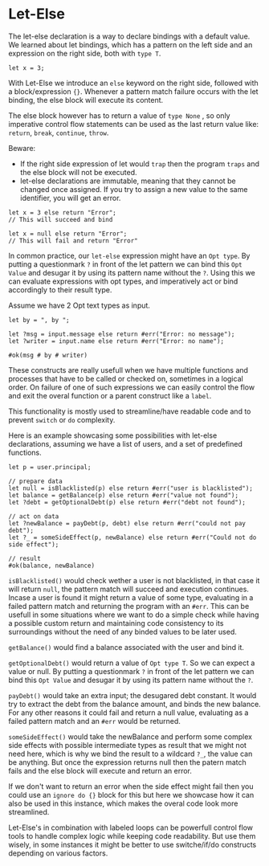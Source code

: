 # Let-Else

The let-else declaration is a way to declare bindings with a default value. 
We learned about let bindings, which has a pattern on the left side and an expression on the right side, both with `type T`. 

```motoko
let x = 3;
```

With Let-Else we introduce an `else` keyword on the right side, followed with a block/expression `{}`.
Whenever a pattern match failure occurs with the let binding, the else block will execute its content. 

The else block however has to return a value of `type None` , so only imperative control flow statements can be used as the last return value like: `return`, `break`, `continue`, `throw`.

Beware:
- If the right side expression of let would `trap` then the program `traps` and the else block will not be executed.
- let-else declarations are immutable, meaning that they cannot be changed once assigned. If you try to assign a new value to the same identifier, you will get an error.

```motoko
let x = 3 else return "Error"; 
// This will succeed and bind

let x = null else return "Error"; 
// This will fail and return "Error"
```

In common practice, our `let-else` expression might have an `Opt type`. By putting a questionmark `?` in front of the let pattern we can bind this `Opt Value` and desugar it by using its pattern name without the `?`. Using this we can evaluate expressions with opt types, and imperatively act or bind accordingly to their result type.

Assume we have 2 Opt text types as input.

```Motoko
let by = ", by ";

let ?msg = input.message else return #err("Error: no message");
let ?writer = input.name else return #err("Error: no name");

#ok(msg # by # writer)
```

These constructs are really usefull when we have multiple functions and processes that have to be called or checked on, sometimes in a logical order. 
On failure of one of such expressions we can easily control the flow and exit the overal function or a parent construct like a `label`. 

This functionality is mostly used to streamline/have readable code and to prevent `switch` or `do` complexity.

Here is an example showcasing some possibilities with let-else declarations, assuming we have a list of users, and a set of predefined functions.

```motoko
let p = user.principal;

// prepare data
let null = isBlacklisted(p) else return #err("user is blacklisted");
let balance = getBalance(p) else return #err("value not found");
let ?debt = getOptionalDebt(p) else return #err("debt not found");

// act on data
let ?newBalance = payDebt(p, debt) else return #err("could not pay debt");
let ?_ = someSideEffect(p, newBalance) else return #err("Could not do side effect");

// result
#ok(balance, newBalance)
```

`isBlacklisted()` would check wether a user is not blacklisted, in that case it will return `null`, the pattern match will succeed and execution continues. 
Incase a user is found it might return a value of some type, evaluating in a failed pattern match and returning the program with an `#err`. 
This can be usefull in some situations where we want to do a simple check while having a possible custom return and maintaining code consistency to its surroundings without the need of any binded values to be later used.

`getBalance()` would find a balance associated with the user and bind it.

`getOptionalDebt()` would return a value of `Opt type T`. So we can expect a value or null. 
By putting a questionmark `?` in front of the let pattern we can bind this `Opt Value` and desugar it by using its pattern name without the `?`.

`payDebt()` would take an extra input; the desugared debt constant. It would try to extract the debt from the balance amount, and binds the new balance. For any other reasons it could fail and return a null value, evaluating as a failed pattern match and an `#err` would be returned.

`someSideEffect()` would take the newBalance and perform some complex side effects with possible intermediate types as result that we might not need here, which is why we bind the result to a wildcard `?_`, the value can be anything. But once the expression returns null then the patern match fails and the else block will execute and return an error.

If we don't want to return an error when the side effect might fail then you could use an `ignore do {}` block for this but here we showcase how it can also be used in this instance, which makes the overal code look more streamlined. 


Let-Else's in combination with labeled loops can be powerfull control flow tools to handle complex logic while keeping code readability. But use them wisely, in some instances it might be better to use switche/if/do constructs depending on various factors.


